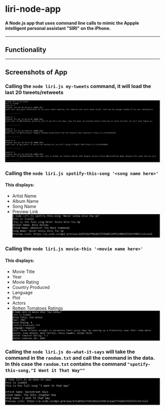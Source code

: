# liri-node-app

#### A Node.js app that uses command line calls to mimic the Appple intelligent personal assistant "SIRI" on the iPhone. 
***
## Functionality

***
## Screenshots of App

### Calling the `node liri.js my-tweets` command, it will load the last 20 tweets/retweets 
![Tweets](./screenShots/tweets.JPG)

### Calling the `node liri.js spotify-this-song '<song name here>'`
#### This displays:
* Artist Name
* Album Name
* Song Name
* Preview Link
![Spotify](./screenShots/Spotify.JPG)

### Calling the `node liri.js movie-this '<movie name here>'`
#### This displays:
* Movie Title
* Year 
* Movie Rating
* Country Produced
* Language
* Plot
* Actors
* Rotten Tomatoes Ratings
![omdb](./screenShots/omdb.JPG)

### Calling the `node liri.js do-what-it-says` will take the command in the `random.txt` and call the command in the data. In this case the `random.txt` contains the command `"spotify-this-song,"I Want it That Way""`
![Do_it](./screenShots/Do_it.JPG)
